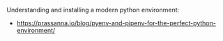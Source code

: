 Understanding and installing a modern python environment:

- https://prassanna.io/blog/pyenv-and-pipenv-for-the-perfect-python-environment/
